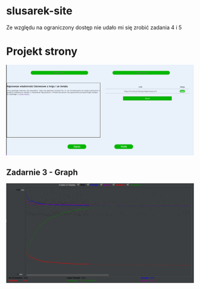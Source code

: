 # slusarek-site
<p>Ze względu na ograniczony dostęp nie udało mi się zrobić zadania 4 i 5<p>
<h1>Projekt strony</h1>
<img src="/STRONA.png" alt="Projekt strony"/>
<h2>Zadarnie 3 - Graph</h2>
<img src="/JM-Graph2.png" alt="Projekt strony"/>
